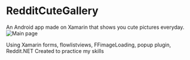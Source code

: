 # RedditCuteGallery
An Android app made on Xamarin that shows you cute pictures everyday.
![Main page](https://i.imgur.com/QFh9sr5.jpg)

Using Xamarin forms, flowlistviews, FFimageLoading, popup plugin, Reddit.NET
Created to practice my skills
